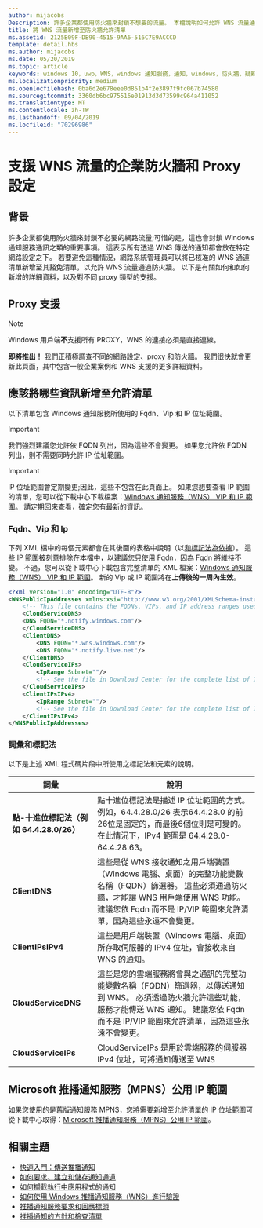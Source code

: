 ```yaml
---
author: mijacobs
Description: 許多企業都使用防火牆來封鎖不想要的流量。 本檔說明如何允許 WNS 流量通過防火牆。
title: 將 WNS 流量新增至防火牆允許清單
ms.assetid: 2125B09F-DB90-4515-9AA6-516C7E9ACCCD
template: detail.hbs
ms.author: mijacobs
ms.date: 05/20/2019
ms.topic: article
keywords: windows 10，uwp，WNS，windows 通知服務，通知，windows，防火牆，疑難排解，IP，流量，企業，網路，IPv4，VIP，FQDN，公用 IP 位址
ms.localizationpriority: medium
ms.openlocfilehash: 0ba6d2e678eee0d851b4f2e3897f9fc067b74580
ms.sourcegitcommit: 3360db6bc975516e01913d3d73599c964a411052
ms.translationtype: MT
ms.contentlocale: zh-TW
ms.lasthandoff: 09/04/2019
ms.locfileid: "70296986"
---
```

# <a name="enterprise-firewall-and-proxy-configurations-to-support-wns-traffic"></a>支援 WNS 流量的企業防火牆和 Proxy 設定

## <a name="background"></a>背景
許多企業都使用防火牆來封鎖不必要的網路流量;可惜的是，這也會封鎖 Windows 通知服務通訊之類的重要事項。 這表示所有透過 WNS 傳送的通知都會放在特定網路設定之下。 若要避免這種情況，網路系統管理員可以將已核准的 WNS 通道清單新增至其豁免清單，以允許 WNS 流量通過防火牆。 以下是有關如何和如何新增的詳細資料，以及對不同 proxy 類型的支援。

## <a name="proxy-support"></a>Proxy 支援

> [!Note]
> Windows 用戶端**不**支援所有 PROXY，WNS 的連接必須是直接連線。

**即將推出！** 我們正積極調查不同的網路設定、proxy 和防火牆。 我們很快就會更新此頁面，其中包含一般企業案例和 WNS 支援的更多詳細資料。


## <a name="what-information-should-be-added-to-the-allowlist"></a>應該將哪些資訊新增至允許清單
以下清單包含 Windows 通知服務所使用的 Fqdn、Vip 和 IP 位址範圍。 

> [!IMPORTANT]
> 我們強烈建議您允許依 FQDN 列出，因為這些不會變更。 如果您允許依 FQDN 列出，則不需要同時允許 IP 位址範圍。

> [!IMPORTANT]
> IP 位址範圍會定期變更;因此，這些不包含在此頁面上。 如果您想要查看 IP 範圍的清單，您可以從下載中心下載檔案：[Windows 通知服務（WNS） VIP 和 IP 範圍](https://www.microsoft.com/download/details.aspx?id=44238)。 請定期回來查看，確定您有最新的資訊。 


### <a name="fqdns-vips-and-ips"></a>Fqdn、Vip 和 Ip
下列 XML 檔中的每個元素都會在其後面的表格中說明（以[和標記法為依據](#terms-and-notations)）。 這些 IP 範圍被刻意排除在本檔中，以建議您只使用 Fqdn，因為 Fqdn 將維持不變。 不過，您可以從下載中心下載包含完整清單的 XML 檔案：[Windows 通知服務（WNS） VIP 和 IP 範圍](https://www.microsoft.com/download/details.aspx?id=44238)。 新的 Vip 或 IP 範圍將在**上傳後的一周內生效**。

```XML
<?xml version="1.0" encoding="UTF-8"?>
<WNSPublicIpAddresses xmlns:xsi="http://www.w3.org/2001/XMLSchema-instance" xmlns:xsd="http://www.w3.org/2001/XMLSchema">
    <!-- This file contains the FQDNs, VIPs, and IP address ranges used by the Windows Notification Service. A new text file will be uploaded every time a new VIP or IP range is released in production.  Please copy the below information and perform the necessary changes on your site. Endpoints in CloudService nodes are used for cloud services to send notifications to WNS. Endpoints in Client nodes are used by devices to receive notifications from WNS. --> 
    <CloudServiceDNS>
    <DNS FQDN="*.notify.windows.com"/>
    </CloudServiceDNS>
    <ClientDNS>
        <DNS FQDN="*.wns.windows.com"/>
        <DNS FQDN="*.notify.live.net"/>
    </ClientDNS>
    <CloudServiceIPs>
        <IpRange Subnet=""/>
        <!-- See the file in Download Center for the complete list of IP ranges -->
    </CloudServiceIPs>
    <ClientIPsIPv4>
        <IpRange Subnet=""/>
        <!-- See the file in Download Center for the complete list of IP ranges -->
    </ClientIPsIPv4>
</WNSPublicIpAddresses>

```

### <a name="terms-and-notations"></a>詞彙和標記法
以下是上述 XML 程式碼片段中所使用之標記法和元素的說明。

| 詞彙 | 說明 |
|---|---|
| **點-十進位標記法（例如 64.4.28.0/26）** | 點十進位標記法是描述 IP 位址範圍的方式。 例如，64.4.28.0/26 表示64.4.28.0 的前26位是固定的，而最後6個位則是可變的。  在此情況下，IPv4 範圍是 64.4.28.0-64.4.28.63。 |
| **ClientDNS** | 這些是從 WNS 接收通知之用戶端裝置（Windows 電腦、桌面）的完整功能變數名稱（FQDN）篩選器。 這些必須通過防火牆，才能讓 WNS 用戶端使用 WNS 功能。  建議您依 Fqdn 而不是 IP/VIP 範圍來允許清單，因為這些永遠不會變更。 |
| **ClientIPsIPv4** | 這些是用戶端裝置（Windows 電腦、桌面）所存取伺服器的 IPv4 位址，會接收來自 WNS 的通知。 |
| **CloudServiceDNS** | 這些是您的雲端服務將會與之通訊的完整功能變數名稱（FQDN）篩選器，以傳送通知到 WNS。 必須透過防火牆允許這些功能，服務才能傳送 WNS 通知。  建議您依 Fqdn 而不是 IP/VIP 範圍來允許清單，因為這些永遠不會變更。|
| **CloudServiceIPs** | CloudServiceIPs 是用於雲端服務的伺服器 IPv4 位址，可將通知傳送至 WNS  |


## <a name="microsoft-push-notifications-service-mpns-public-ip-ranges"></a>Microsoft 推播通知服務（MPNS）公用 IP 範圍
如果您使用的是舊版通知服務 MPNS，您將需要新增至允許清單的 IP 位址範圍可從下載中心取得：[Microsoft 推播通知服務（MPNS）公用 IP 範圍](https://www.microsoft.com/download/details.aspx?id=44535)。


## <a name="related-topics"></a>相關主題

* [快速入門：傳送推播通知](https://docs.microsoft.com/previous-versions/windows/apps/hh868252(v=win.10))
* [如何要求、建立和儲存通知通道](https://docs.microsoft.com/previous-versions/windows/apps/hh465412(v=win.10))
* [如何攔截執行中應用程式的通知](https://docs.microsoft.com/previous-versions/windows/apps/jj709907(v=win.10))
* [如何使用 Windows 推播通知服務（WNS）進行驗證](https://docs.microsoft.com/previous-versions/windows/apps/hh465407(v=win.10))
* [推播通知服務要求和回應標頭](https://docs.microsoft.com/previous-versions/windows/apps/hh465435(v=win.10))
* [推播通知的方針和檢查清單](https://docs.microsoft.com/windows/uwp/controls-and-patterns/tiles-and-notifications-windows-push-notification-services--wns--overview)
 

